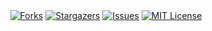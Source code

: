 <div align="center">
<a href="https://github.com/meLdozyk/discord-anticrash-bot/network/members"><img src="https://img.shields.io/github/forks/meLdozyk/discord-anticrash-bot?style=for-the-badge&color=b143e3" alt="Forks"></a>
<a href="https://github.com/meLdozyk/discord-anticrash-bot/stargazers"><img src="https://img.shields.io/github/stars/meLdozyk/discord-anticrash-bot.svg?style=for-the-badge&color=b143e3" alt="Stargazers"></a>
<a href="https://github.com/meLdozyk/discord-anticrash-bot/issues"><img src="https://img.shields.io/github/issues/meLdozyk/discord-anticrash-bot.svg?style=for-the-badge&color=b143e3" alt="Issues"></a>
<a href="https://github.com/meLdozyk/discord-anticrash-bot/blob/main/LICENSE"><img src="https://img.shields.io/github/license/meLdozyk/discord-anticrash-bot.svg?style=for-the-badge&color=b143e3" alt="MIT License"></a>
</div>

